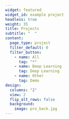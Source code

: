 ```yaml
---
widget: featured
widget_id: example project
headless: true
weight: 35
title: Projects
subtitle: "  "
content:
  page_type: project
  filter_default: 0
  filter_button:
    - name: All
      tag: "*"
    - name: Deep Learning
      tag: Deep Learning
    - name: Other
      tag: Demo
design:
  columns: "2"
  view: 2
  flip_alt_rows: false
  background:
    image: pro_back.jpg
---
```

